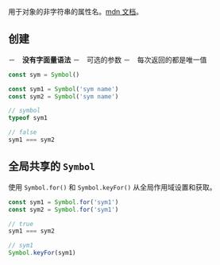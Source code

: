 用于对象的非字符串的属性名。[mdn 文档](https://developer.mozilla.org/zh-CN/docs/Web/JavaScript/Reference/Global_Objects/Symbol)。

## 创建
－　**没有字面量语法**
－　可选的参数
－　每次返回的都是唯一值

```javascript
const sym = Symbol()

const sym1 = Symbol('sym name')
const sym2 = Symbol('sym name')

// symbol
typeof sym1

// false
sym1 === sym2
```

## 全局共享的 `Symbol`

使用 `Symbol.for()` 和 `Symbol.keyFor()` 从全局作用域设置和获取。

```javascript
const sym1 = Symbol.for('sym1')
const sym2 = Symbol.for('sym1')

// true
sym1 === sym2

// sym1
Symbol.keyFor(sym1)
```